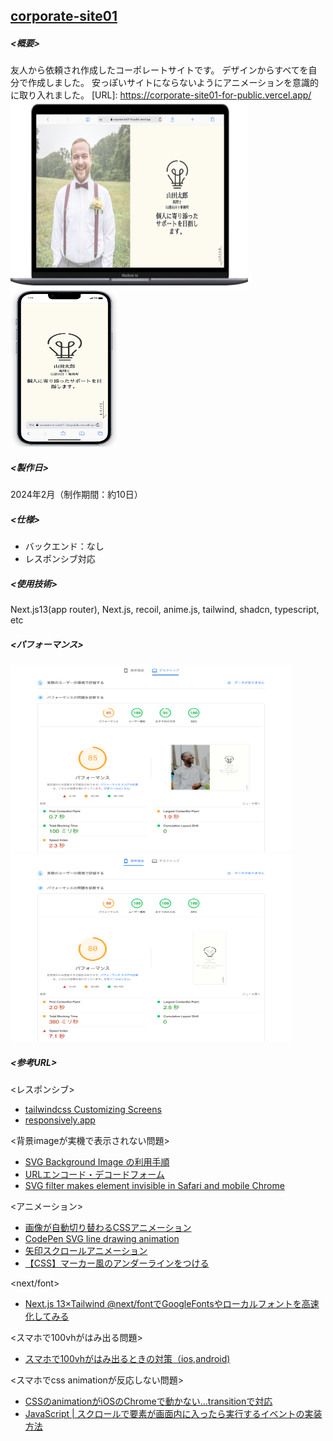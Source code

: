 ## <u>corporate-site01</u>

##### <概要>
友人から依頼され作成したコーポレートサイトです。
デザインからすべてを自分で作成しました。
安っぽいサイトにならないようにアニメーションを意識的に取り入れました。
[URL]: https://corporate-site01-for-public.vercel.app/
<img src="public/readme/pc-screen.jpg" alt="pc-screen" title="pc-screen" width="380" height="300"><img src="public/readme/sp-screen.jpg" alt="sp-screen" title="sp-screen" width="170" height="250">

##### <製作日>

2024年2月（制作期間：約10日）

##### <仕様>

- バックエンド：なし
- レスポンシブ対応

##### <使用技術>

Next.js13(app router), Next.js, recoil, anime.js, tailwind, shadcn, typescript, etc

##### <パフォーマンス>

<img src="public/readme/pagespeed-pc.png" alt="pagespeed-pc" title="pagespeed-pc" width="450" height="300"><img src="public/readme/pagespeed-sp.png" alt="pagespeed-sp" title="pagespeed-sp" width="450" height="300">

##### <参考URL>

<レスポンシブ>

- [tailwindcss Customizing Screens](https://tailwindcss.com/docs/screens)
- [responsively.app](https://responsively.app/)

<背景imageが実機で表示されない問題>

- [SVG Background Image の利用手順](https://qiita.com/mimonelu/items/68a57a8c3c5a89404e5b)
- [URLエンコード・デコードフォーム](https://www.tagindex.com/tool/url.html)
- [SVG filter makes element invisible in Safari and mobile Chrome](https://stackoverflow.com/questions/48109988/svg-filter-makes-element-invisible-in-safari-and-mobile-chrome)

<アニメーション>
- [画像が自動切り替わるCSSアニメーション](https://zenn.dev/ohtasoji/articles/16b7391074bcdb)
- [CodePen SVG line drawing animation](https://codepen.io/juliangarnier/pen/ZeEpgd)
- [矢印スクロールアニメーション](https://coco-factory.jp/ugokuweb/move01/9-1-4/)
- [【CSS】マーカー風のアンダーラインをつける](https://design-baum.jp/develop/877/)

<next/font>
- [Next.js 13×Tailwind @next/fontでGoogleFontsやローカルフォントを高速化してみる](https://zenn.dev/tsuyoshi/articles/894592ac677148)

<スマホで100vhがはみ出る問題>
- [スマホで100vhがはみ出るときの対策（ios,android)](https://devsakaso.com/javascript-100vh-problem-on-mobile-screens/)

<スマホでcss animationが反応しない問題>

- [CSSのanimationがiOSのChromeで動かない…transitionで対応](https://taupe.site/entry/css-animation-ios-chrome/#google_vignette)
- [JavaScript | スクロールで要素が画面内に入ったら実行するイベントの実装方法](https://1-notes.com/javascript-event-when-the-element-enters-the-screen-by-scrolling/#google_vignette)